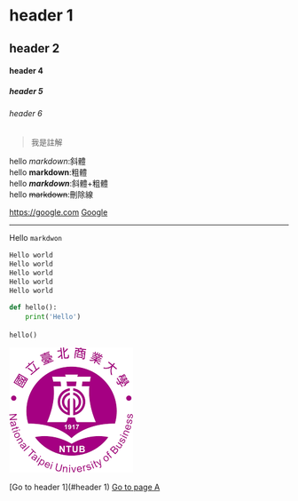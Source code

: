 # header 1
## header 2

#### header 4
##### header 5
###### header 6

>我是註解

hello *markdown*:斜體  
hello **markdown**:粗體  
hello ***markdown***:斜體+粗體  
hello ~~markdown~~:刪除線  

<https://google.com>
[Google](https://gooogle.com)

---
Hello `markdwon`


```
Hello world
Hello world
Hello world
Hello world
Hello world
```

```python
def hello():
    print('Hello')

hello()
```

![](./ntub.png)

[Go to header 1](#header 1)
[Go to page A](./a.md)